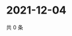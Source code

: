 # 2021-12-04

共 0 条

<!-- BEGIN WEIBO -->
<!-- 最后更新时间 Sat Dec 04 2021 22:07:55 GMT+0800 (China Standard Time) -->

<!-- END WEIBO -->
